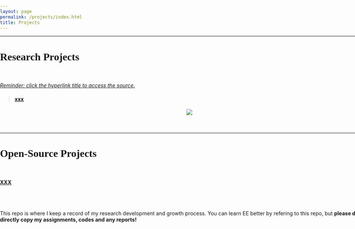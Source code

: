```yaml
---
layout: page
permalink: /projects/index.html
title: Projects
---
```

------------------------------------------------------------------

<style>
html,body {
     width: 100%;
     height: 100%;
     margin: 0;
     padding: 0;
}

body {
    min-width: 1024px;
    min-height: 600px;
    user-select: none; /* Don't select the text while dragging the page with the mouse */
}

#main {
    width: 100%;
    height: 100%;
}
</style>

# <font face="Verdana">Research Projects</font><br/>&nbsp;

*<u>Reminder: click the hyperlink title to access the source.</u>*<br>

> #### [xxx]()

<center>
<img src="/images/resnet-ahp.png">
</center>
<br>

<br>

------------------------------------------------------------------

# <font face="Verdana">Open-Source Projects</font><br/>&nbsp;


#### [XXX]()

<br/>&nbsp;


This repo is where I keep a record of my research development and growth process. You can learn EE better by refering to this repo, but **please do not directly copy my assignments, codes and any reports!**

